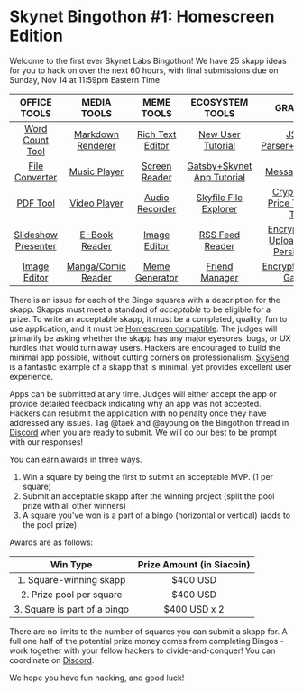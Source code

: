 # Skynet Bingothon #1: Homescreen Edition

Welcome to the first ever Skynet Labs Bingothon! We have 25 skapp ideas for you to hack on over the next 60 hours, with final submissions due on Sunday, Nov 14 at 11:59pm Eastern Time

|                                  OFFICE TOOLS                                  |                                  MEDIA TOOLS                                   |                                  MEME TOOLS                                  |                                    ECOSYSTEM TOOLS                                     |                                               GRAB BAG                                                |
|:------------------------------------------------------------------------------:|:------------------------------------------------------------------------------:|:----------------------------------------------------------------------------:|:--------------------------------------------------------------------------------------:|:-----------------------------------------------------------------------------------------------------:|
|   [Word Count Tool](https://github.com/SkynetLabs/SkynetBingothon1/issues/1)   |  [Markdown Renderer](https://github.com/SkynetLabs/SkynetBingothon1/issues/6)  | [Rich Text Editor](https://github.com/SkynetLabs/SkynetBingothon1/issues/11) |     [New User Tutorial](https://github.com/SkynetLabs/SkynetBingothon1/issues/16)      |           [JSON Parser+Presenter](https://github.com/SkynetLabs/SkynetBingothon1/issues/21)           |
|   [File Converter](https://github.com/SkynetLabs/SkynetBingothon1/issues/2)    |    [Music Player](https://github.com/SkynetLabs/SkynetBingothon1/issues/7)     |  [Screen Reader](https://github.com/SkynetLabs/SkynetBingothon1/issues/12)   | [Gatsby+Skynet App Tutorial](https://github.com/SkynetLabs/SkynetBingothon1/issues/17) |               [Messaging App](https://github.com/SkynetLabs/SkynetBingothon1/issues/22)               |
|      [PDF Tool](https://github.com/SkynetLabs/SkynetBingothon1/issues/3)       |    [Video Player](https://github.com/SkynetLabs/SkynetBingothon1/issues/8)     |  [Audio Recorder](https://github.com/SkynetLabs/SkynetBingothon1/issues/13)  |     [Skyfile File Explorer](https://github.com/SkynetLabs/SkynetBingothon1/issues/18)     |      [Cryptoasset Price Tracking Tool](https://github.com/SkynetLabs/SkynetBingothon1/issues/23)      |
| [Slideshow Presenter](https://github.com/SkynetLabs/SkynetBingothon1/issues/4) |    [E-Book Reader](https://github.com/SkynetLabs/SkynetBingothon1/issues/9)    |   [Image Editor](https://github.com/SkynetLabs/SkynetBingothon1/issues/14)   |      [RSS Feed Reader](https://github.com/SkynetLabs/SkynetBingothon1/issues/19)       | [Encrypted File Uploader with Persistence ](https://github.com/SkynetLabs/SkynetBingothon1/issues/24) |
|    [Image Editor](https://github.com/SkynetLabs/SkynetBingothon1/issues/5)     | [Manga/Comic Reader](https://github.com/SkynetLabs/SkynetBingothon1/issues/10) |  [Meme Generator](https://github.com/SkynetLabs/SkynetBingothon1/issues/15)  |       [Friend Manager](https://github.com/SkynetLabs/SkynetBingothon1/issues/20)       |       [Encrypted Image Gallery](https://github.com/SkynetLabs/SkynetBingothon1/issues/25)       |

There is an issue for each of the Bingo squares with a description for the skapp. Skapps must meet a standard of *acceptable* to be eligible for a prize. To write an acceptable skapp, it must be a completed, quality, fun to use application, and it must be [Homescreen compatible](https://docs.siasky.net/integrations/homescreen/adding-homescreen-support-to-an-app). The judges will primarily be asking whether the skapp has any major eyesores, bugs, or UX hurdles that would turn away users. Hackers are encouraged to build the minimal app possible, without cutting corners on professionalism. [SkySend](https://skysend.hns.siasky.net) is a fantastic example of a skapp that is minimal, yet provides excellent user experience.

Apps can be submitted at any time. Judges will either accept the app or provide detailed feedback indicating why an app was not accepted. Hackers can resubmit the application with no penalty once they have addressed any issues. Tag @taek and @ayoung on the Bingothon thread in [Discord](https://discord.gg/skynetlabs) when you are ready to submit. We will do our best to be prompt with our responses!

You can earn awards in three ways. 
1. Win a square by being the first to submit an acceptable MVP. (1 per square)
2. Submit an acceptable skapp after the winning project (split the pool prize with all other winners)
3. A square you've won is a part of a bingo (horizontal or vertical) (adds to the pool prize).

Awards are as follows:

|         Win Type          | Prize Amount (in Siacoin) |
|:-------------------------:|:-------------------------:|
|1. Square-winning skapp     |      $400 USD        |
| 2. Prize pool per square |       $400 USD        |
|  3.  Square is part of a bingo  |         $400 USD x 2       |

There are no limits to the number of squares you can submit a skapp for. A full one half of the potential prize money comes from completing Bingos - work together with your fellow hackers to divide-and-conquer! You can coordinate on [Discord](https://discord.gg/skynetlabs). 

We hope you have fun hacking, and good luck! 
